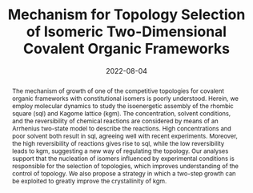---
title: "Mechanism for Topology Selection of Isomeric Two-Dimensional Covalent Organic Frameworks"
authors:
- 于向坤
- Huan-Yu Zhao
- Jun-Peng Li
- Xing-Ji Li
- Jian-Qun Yang
- 朱有亮
- Zhongyuan Lu
date: "2022-08-04"
doi: "10.1021/acs.jpclett.2c01743"
publish_types: ["期刊文章"]
publication: "The Journal of Physical Chemistry Letters"
publication_short: "J. Phys. Chem. Lett."
abstract: "The mechanism of growth of one of the competitive topologies  for covalent organic frameworks with constitutional isomers is poorly  understood. Herein, we employ molecular dynamics to study the  isoenergetic assembly of the rhombic square (sql) and Kagome lattice  (kgm). The concentration, solvent conditions, and the reversibility of  chemical reactions are considered by means of an Arrhenius two-state  model to describe the reactions. High concentrations and poor solvent  both result in sql, agreeing well with recent experiments. Moreover, the  high reversibility of reactions gives rise to sql, while the low  reversibility leads to kgm, suggesting a new way of regulating the  topology. Our analyses support that the nucleation of isomers influenced  by experimental conditions is responsible for the selection of  topologies, which improves understanding of the control of topology. We  also propose a strategy in which a two-step growth can be exploited to  greatly improve the crystallinity of kgm."
url_pdf: "https://doi.org/10.1021/acs.jpclett.2c01743"
---